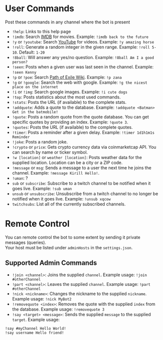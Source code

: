 # User Commands
Post these commands in any channel where the bot is present
* `!help`: Links to this help page
* `!imdb`: Search [IMDB](https://www.imdb.com) for movies. Example: `!imdb back to the future`
* `!y` or `!youtube`: Search [YouTube](https://www.youtube.com) for videos. Example: `!y amazing horse`
* `!roll`: Generate a random integer in the given range. Example: `!roll 5-10`. Default: `1-20`
* `!8ball`: Will answer any yes/no question. Example: `!8ball Am I a good person?`
* `!seen`: Posts when a given user was last seen in the channel. Example: `!seen Kenny`
* `!p` or `!poe`: Search [Path of Exile Wiki](https://pathofexile.gamepedia.com). Example: `!p zana`
* `!g` or `!google`: Search the web with google. Example: `!g the nicest place on the internet`
* `!i` or `!img`: Search google images. Example: `!i cute dogs`
* `!top`: Posts statistics about the most used commands.
* `!stats`: Posts the URL (if available) to the complete stats.
* `!addquote`: Adds a quote to the database. Example: `!addquote <Batman> Get in the batmobile!`
* `!quote`: Posts a random quote from the quote database. You can get specific quotes by providing an index. Example: `!quote 3`.
* `!quotes`: Posts the URL (if available) to the complete quotes.
* `!timer`: Posts a reminder after a given delay. Example: `!timer 1d1h1m1s Reminder`
* `!joke`: Posts a random joke.
* `!crypto` or `price`: Gets crypto currency data via coinmarketcap API. You can search by name or ticker symbol.
* `!w [location]` or `weather [location]`: Posts weather data for the supplied location. Location can be a city or a ZIP code.
* `!message` or `msg`: Sends a message to a user the next time he joins the channel. Example: `!message Kirill Hello!`.
* `!uman`: ?
* `sub` or `subscribe`: Subscribe to a twitch channel to be notified when it goes live. Example: `!sub uman`
* `unsub` or `unsubscribe`: Unsubscribe from a twitch channel to no longer be notified when it goes live. Example: `!unsub xqcow`
* `twitchsubs`: List all of the currently subscribed channels.

# Remote Control
You can remote control the bot to some extent by sending it private messages (queries).  
Your host must be listed under `adminHosts` in the `settings.json`.

## Supported Admin Commands
* `!join <channel>`: Joins the supplied `channel`. Example usage: `!join #otherChannel`
* `!part <channel>`: Leaves the supplied `channel`. Example usage: `!part #otherChannel`
* `!nick <nickname>`: Changes the nickname to the supplied `nickname`. Example usage: `!nick MyBot2`
* `!removequote <index>`: Removes the quote with the supplied `index` from the database. Example usage: `!removequote 3`
* `!say <target> <message>`: Sends the supplied `message` to the supplied `target`. Example usage: 
```
!say #myChannel Hello World!
!say username Hello friend!
```